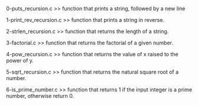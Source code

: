 0-puts_recursion.c >> function that prints a string, followed by a new line

1-print_rev_recursion.c >> function that prints a string in reverse.

2-strlen_recursion.c >> function that returns the length of a string.

3-factorial.c >> function that returns the factorial of a given number.

4-pow_recursion.c >> function that returns the value of x raised to the power of y.

5-sqrt_recursion.c >> function that returns the natural square root of a number.

6-is_prime_number.c >> function that returns 1 if the input integer is a prime number, otherwise return 0.


